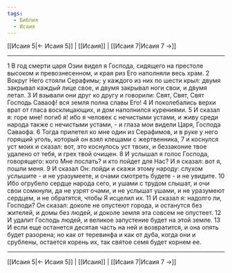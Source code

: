 ```yaml
---
tags:
  - Библия
  - Исаия
---
```

[[Исаия 5|← Исаия 5]] | [[Исаия]] | [[Исаия 7|Исаия 7 →]]

---
1 В год смерти царя Озии видел я Господа, сидящего на престоле высоком и превознесенном, и края риз Его наполняли весь храм.
2 Вокруг Него стояли Серафимы; у каждого из них по шести крыл: двумя закрывал каждый лице свое, и двумя закрывал ноги свои, и двумя летал.
3 И взывали они друг ко другу и говорили: Свят, Свят, Свят Господь Саваоф! вся земля полна славы Его!
4 И поколебались верхи врат от гласа восклицающих, и дом наполнился курениями.
5 И сказал я: горе мне! погиб я! ибо я человек с нечистыми устами, и живу среди народа также с нечистыми устами, - и глаза мои видели Царя, Господа Саваофа.
6 Тогда прилетел ко мне один из Серафимов, и в руке у него горящий уголь, который он взял клещами с жертвенника,
7 и коснулся уст моих и сказал: вот, это коснулось уст твоих, и беззаконие твое удалено от тебя, и грех твой очищен.
8 И услышал я голос Господа, говорящего: кого Мне послать? и кто пойдет для Нас? И я сказал: вот я, пошли меня.
9 И сказал Он: пойди и скажи этому народу: слухом услышите - и не уразумеете, и очами смотреть будете - и не увидите.
10 Ибо огрубело сердце народа сего, и ушами с трудом слышат, и очи свои сомкнули, да не узрят очами, и не услышат ушами, и не уразумеют сердцем, и не обратятся, чтобы Я исцелил их.
11 И сказал я: надолго ли, Господи? Он сказал: доколе не опустеют города, и останутся без жителей, и домы без людей, и доколе земля эта совсем не опустеет.
12 И удалит Господь людей, и великое запустение будет на этой земле.
13 И если еще останется десятая часть на ней и возвратится, и она опять будет разорена; но как от теревинфа и как от дуба, когда они и срублены, остается корень их, так святое семя будет корнем ее.

---
[[Исаия 5|← Исаия 5]] | [[Исаия]] | [[Исаия 7|Исаия 7 →]]
